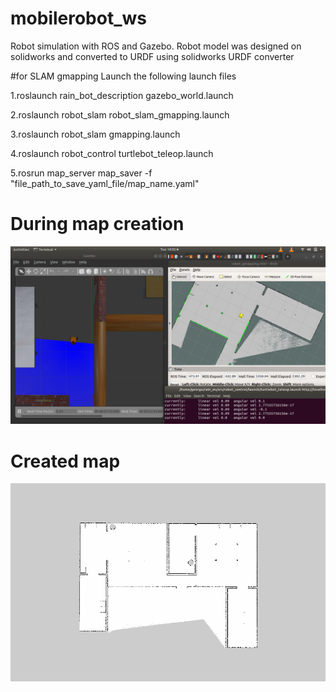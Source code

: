 # mobilerobot_ws
Robot simulation with ROS and Gazebo. Robot model was designed on solidworks and converted to URDF using solidworks URDF converter

#for SLAM gmapping Launch the following launch files

1.roslaunch rain_bot_description gazebo_world.launch

2.roslaunch robot_slam robot_slam_gmapping.launch

3.roslaunch robot_slam gmapping.launch

4.roslaunch robot_control turtlebot_teleop.launch

5.rosrun map_server map_saver -f "file_path_to_save_yaml_file/map_name.yaml"
 
 #  During map creation
 
![alt map creation](https://github.com/GeorgeBethel/mobilerobot_ws/blob/master/src/rain_ws/pictures/SLAM_gmapping.png)


# Created map

![alt created](https://github.com/GeorgeBethel/mobilerobot_ws/blob/master/src/rain_ws/pictures/map_generated.png)
